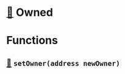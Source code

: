 # [🔗](/contracts/lib/Owned.sol#L4) Owned
# Functions
## [🔗](/contracts/lib/Owned.sol#L16) `setOwner(address newOwner)`

